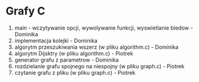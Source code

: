 # Grafy C
1. main - wczytywanie opcji, wywolywanie funkcji, wyswietlanie bledow - Dominika
2. implementacja kolejki - Dominika
3. algorytm przeszukiwania wszerz (w pliku algorithm.c) - Dominika
4. algorytm Dijsktry (w pliku algorithm.c) - Piotrek
5. generator grafu z parametrow - Dominika
6. rozdzielanie grafu spojnego na niespojny (w pliku graph.c) - Piotrek
7. czytanie grafu z pliku (w pliku graph.c) - Piotrek
